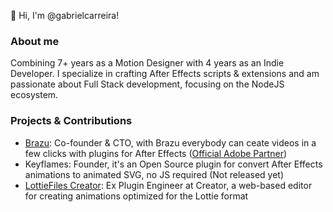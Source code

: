 👋 Hi, I'm @gabrielcarreira!

### About me
Combining 7+ years as a Motion Designer with 4 years as an Indie Developer. I specialize in crafting After Effects scripts & extensions and am passionate about Full Stack development, focusing on the NodeJS ecosystem.

### Projects & Contributions
- [Brazu](https://brazu.io/): Co-founder & CTO, with Brazu everybody can ceate videos in a few clicks with plugins for After Effects ([Official Adobe Partner](https://www.adobevideopartner.com/partners/brazu/))
- Keyflames: Founder, it's an Open Source plugin for convert After Effects animations to animated SVG, no JS required (Not released yet)
- [LottieFiles Creator](https://creator.lottiefiles.com/): Ex Plugin Engineer at Creator, a web-based editor for creating animations optimized for the Lottie format

<!---
gabrielcarreira/gabrielcarreira is a ✨ special ✨ repository because its `README.md` (this file) appears on your GitHub profile.
You can click the Preview link to take a look at your changes.
--->

